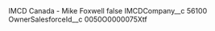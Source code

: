 <?xml version="1.0" encoding="UTF-8"?>
<CustomMetadata xmlns="http://soap.sforce.com/2006/04/metadata" xmlns:xsi="http://www.w3.org/2001/XMLSchema-instance" xmlns:xsd="http://www.w3.org/2001/XMLSchema">
    <label>IMCD Canada - Mike Foxwell</label>
    <protected>false</protected>
    <values>
        <field>IMCDCompany__c</field>
        <value xsi:type="xsd:string">56100</value>
    </values>
    <values>
        <field>OwnerSalesforceId__c</field>
        <value xsi:type="xsd:string">0050O0000075Xtf</value>
    </values>
</CustomMetadata>
